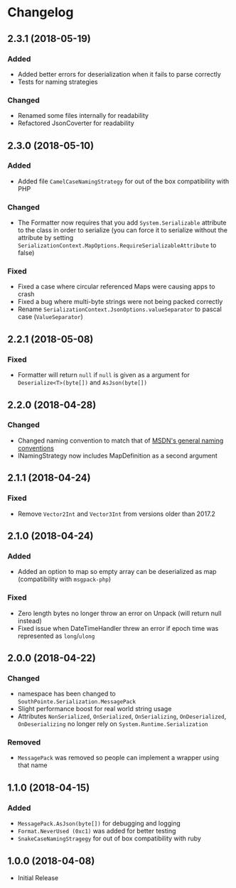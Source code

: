 # Changelog

## 2.3.1 (2018-05-19)

### Added
- Added better errors for deserialization when it fails to parse correctly
- Tests for naming strategies

### Changed
- Renamed some files internally for readability
- Refactored JsonCoverter for readability

## 2.3.0 (2018-05-10)

### Added
- Added file `CamelCaseNamingStrategy` for out of the box compatibility with PHP

### Changed
- The Formatter now requires that you add `System.Serializable` attribute to the class in order to serialize (you can force it to serialize without the attribute by setting `SerializationContext.MapOptions.RequireSerializableAttribute` to false)

### Fixed
- Fixed a case where circular referenced Maps were causing apps to crash
- Fixed a bug where multi-byte strings were not being packed correctly
- Rename `SerializationContext.JsonOptions.valueSeparator` to pascal case (`ValueSeparator`)

## 2.2.1 (2018-05-08)

### Fixed
- Formatter will return `null` if `null` is given as a argument for `Deserialize<T>(byte[])` and `AsJson(byte[])`

## 2.2.0 (2018-04-28)

### Changed
- Changed naming convention to match that of [MSDN's general naming conventions](https://docs.microsoft.com/en-us/dotnet/standard/design-guidelines/general-naming-conventions)
- INamingStrategy now includes MapDefinition as a second argument

## 2.1.1 (2018-04-24)

### Fixed
- Remove `Vector2Int` and `Vector3Int` from versions older than 2017.2

## 2.1.0 (2018-04-24)

### Added
- Added an option to map so empty array can be deserialized as map (compatibility with `msgpack-php`)

### Fixed
- Zero length bytes no longer throw an error on Unpack (will return null instead)
- Fixed issue when DateTimeHandler threw an error if epoch time was represented as `long`/`ulong` 

## 2.0.0 (2018-04-22)

### Changed
- namespace has been changed to `SouthPointe.Serialization.MessagePack`
- Slight performance boost for real world string usage
- Attributes `NonSerialized`, `OnSerialized`, `OnSerializing`, `OnDeserialized`, `OnDeserializing` no longer rely on `System.Runtime.Serialization`

### Removed
- `MessagePack` was removed so people can implement a wrapper using that name

## 1.1.0 (2018-04-15)

### Added
- `MessagePack.AsJson(byte[])` for debugging and logging
- `Format.NeverUsed (0xc1)` was added for better testing
- `SnakeCaseNamingStragegy` for out of box compatibility with ruby

## 1.0.0 (2018-04-08)

- Initial Release
